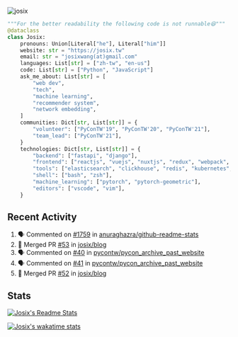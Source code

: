 ![josix](https://komarev.com/ghpvc/?username=josix)
```python
"""For the better readability the following code is not runnable😆"""
@dataclass
class Josix:
    pronouns: Union[Literal["he"], Literal["him"]]
    website: str = "https://josix.tw"
    email: str = "josixwang(at)gmail.com"
    languages: List[str] = ["zh-tw", "en-us"]
    code: List[str] = ["Python", "JavaScript"]
    ask_me_about: List[str] = [
        "web dev",
        "tech",
        "machine learning",
        "recommender system",
        "network embedding",
    ]
    communities: Dict[str, List[str]] = {
        "volunteer": ["PyConTW'19", "PyConTW'20", "PyConTW'21"],
        "team_lead": ["PyConTW'21"],
    }
    technologies: Dict[str, List[str]] = {
        "backend": ["fastapi", "django"],
        "frontend": ["reactjs", "vuejs", "nuxtjs", "redux", "webpack", "tailwindcss"],
        "tools": ["elasticsearch", "clickhouse", "redis", "kubernetes", "docker"],
        "shell": ["bash", "zsh"],
        "machine_learning": ["pytorch", "pytorch-geometric"],
        "editors": ["vscode", "vim"],
    }
```
## Recent Activity
<!--START_SECTION:activity-->
1. 🗣 Commented on [#1759](https://github.com/anuraghazra/github-readme-stats/issues/1759) in [anuraghazra/github-readme-stats](https://github.com/anuraghazra/github-readme-stats)
2. 🎉 Merged PR [#53](https://github.com/josix/blog/pull/53) in [josix/blog](https://github.com/josix/blog)
3. 🗣 Commented on [#40](https://github.com/pycontw/pycon_archive_past_website/issues/40) in [pycontw/pycon_archive_past_website](https://github.com/pycontw/pycon_archive_past_website)
4. 🗣 Commented on [#41](https://github.com/pycontw/pycon_archive_past_website/issues/41) in [pycontw/pycon_archive_past_website](https://github.com/pycontw/pycon_archive_past_website)
5. 🎉 Merged PR [#52](https://github.com/josix/blog/pull/52) in [josix/blog](https://github.com/josix/blog)
<!--END_SECTION:activity-->



## Stats
[![Josix's Readme Stats](https://github-readme-stats.vercel.app/api?username=josix&show_icons=true&theme=default&count_private=true&card_width=400)](https://github.com/anuraghazra/github-readme-stats)

[![Josix's wakatime stats](https://github-readme-stats.vercel.app/api/wakatime?username=josix&layout=compact)](https://github.com/anuraghazra/github-readme-stats)
